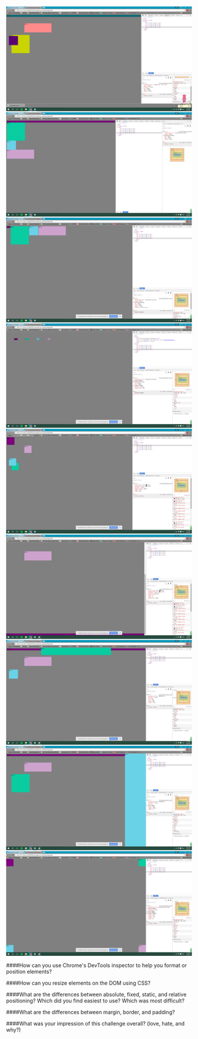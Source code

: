 ![alt text](./imgs/3.4CSS1.png)
![alt text](./imgs/3.4CSS2.png)
![alt text](./imgs/3.4CSS3.png)
![alt text](./imgs/3.4CSS4.png)
![alt text](./imgs/3.4CSS5.png)
![alt text](./imgs/3.4CSS6.png)
![alt text](./imgs/3.4CSS7.png)
![alt text](./imgs/3.4CSS8.png)
![alt text](./imgs/3.4CSS9.png)

####How can you use Chrome's DevTools inspector to help you format or position elements?

####How can you resize elements on the DOM using CSS?

####What are the differences between absolute, fixed, static, and relative positioning? Which did you find easiest to use? Which was most difficult?

####What are the differences between margin, border, and padding?

####What was your impression of this challenge overall? (love, hate, and why?)